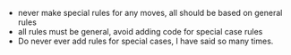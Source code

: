 - never make special rules for any moves, all should be based on general rules
- all rules must be general, avoid adding code for special case rules
- Do never ever add rules for special cases, I have said so many times.